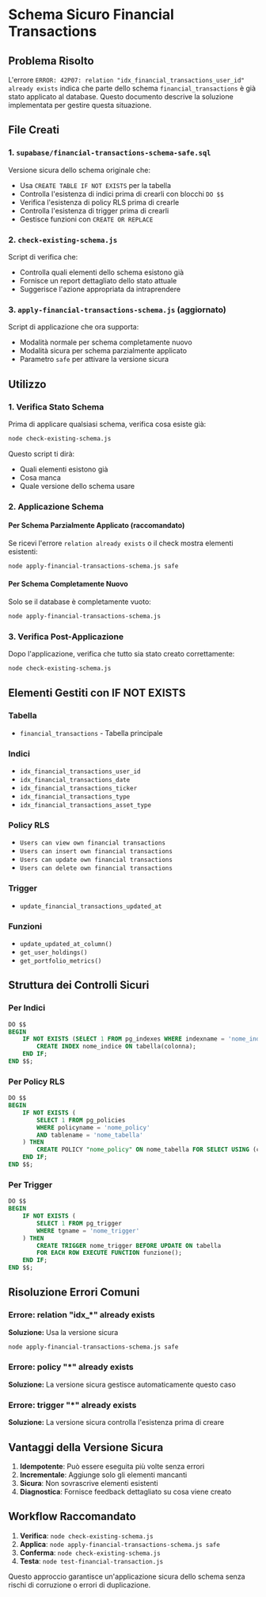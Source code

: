 # Schema Sicuro Financial Transactions

## Problema Risolto

L'errore `ERROR: 42P07: relation "idx_financial_transactions_user_id" already exists` indica che parte dello schema `financial_transactions` è già stato applicato al database. Questo documento descrive la soluzione implementata per gestire questa situazione.

## File Creati

### 1. `supabase/financial-transactions-schema-safe.sql`
Versione sicura dello schema originale che:
- Usa `CREATE TABLE IF NOT EXISTS` per la tabella
- Controlla l'esistenza di indici prima di crearli con blocchi `DO $$`
- Verifica l'esistenza di policy RLS prima di crearle
- Controlla l'esistenza di trigger prima di crearli
- Gestisce funzioni con `CREATE OR REPLACE`

### 2. `check-existing-schema.js`
Script di verifica che:
- Controlla quali elementi dello schema esistono già
- Fornisce un report dettagliato dello stato attuale
- Suggerisce l'azione appropriata da intraprendere

### 3. `apply-financial-transactions-schema.js` (aggiornato)
Script di applicazione che ora supporta:
- Modalità normale per schema completamente nuovo
- Modalità sicura per schema parzialmente applicato
- Parametro `safe` per attivare la versione sicura

## Utilizzo

### 1. Verifica Stato Schema
Prima di applicare qualsiasi schema, verifica cosa esiste già:

```bash
node check-existing-schema.js
```

Questo script ti dirà:
- Quali elementi esistono già
- Cosa manca
- Quale versione dello schema usare

### 2. Applicazione Schema

#### Per Schema Parzialmente Applicato (raccomandato)
Se ricevi l'errore `relation already exists` o il check mostra elementi esistenti:

```bash
node apply-financial-transactions-schema.js safe
```

#### Per Schema Completamente Nuovo
Solo se il database è completamente vuoto:

```bash
node apply-financial-transactions-schema.js
```

### 3. Verifica Post-Applicazione
Dopo l'applicazione, verifica che tutto sia stato creato correttamente:

```bash
node check-existing-schema.js
```

## Elementi Gestiti con IF NOT EXISTS

### Tabella
- `financial_transactions` - Tabella principale

### Indici
- `idx_financial_transactions_user_id`
- `idx_financial_transactions_date`
- `idx_financial_transactions_ticker`
- `idx_financial_transactions_type`
- `idx_financial_transactions_asset_type`

### Policy RLS
- `Users can view own financial transactions`
- `Users can insert own financial transactions`
- `Users can update own financial transactions`
- `Users can delete own financial transactions`

### Trigger
- `update_financial_transactions_updated_at`

### Funzioni
- `update_updated_at_column()`
- `get_user_holdings()`
- `get_portfolio_metrics()`

## Struttura dei Controlli Sicuri

### Per Indici
```sql
DO $$ 
BEGIN
    IF NOT EXISTS (SELECT 1 FROM pg_indexes WHERE indexname = 'nome_indice') THEN
        CREATE INDEX nome_indice ON tabella(colonna);
    END IF;
END $$;
```

### Per Policy RLS
```sql
DO $$
BEGIN
    IF NOT EXISTS (
        SELECT 1 FROM pg_policies 
        WHERE policyname = 'nome_policy' 
        AND tablename = 'nome_tabella'
    ) THEN
        CREATE POLICY "nome_policy" ON nome_tabella FOR SELECT USING (condizione);
    END IF;
END $$;
```

### Per Trigger
```sql
DO $$
BEGIN
    IF NOT EXISTS (
        SELECT 1 FROM pg_trigger 
        WHERE tgname = 'nome_trigger'
    ) THEN
        CREATE TRIGGER nome_trigger BEFORE UPDATE ON tabella 
        FOR EACH ROW EXECUTE FUNCTION funzione();
    END IF;
END $$;
```

## Risoluzione Errori Comuni

### Errore: relation "idx_*" already exists
**Soluzione:** Usa la versione sicura
```bash
node apply-financial-transactions-schema.js safe
```

### Errore: policy "*" already exists
**Soluzione:** La versione sicura gestisce automaticamente questo caso

### Errore: trigger "*" already exists
**Soluzione:** La versione sicura controlla l'esistenza prima di creare

## Vantaggi della Versione Sicura

1. **Idempotente**: Può essere eseguita più volte senza errori
2. **Incrementale**: Aggiunge solo gli elementi mancanti
3. **Sicura**: Non sovrascrive elementi esistenti
4. **Diagnostica**: Fornisce feedback dettagliato su cosa viene creato

## Workflow Raccomandato

1. **Verifica**: `node check-existing-schema.js`
2. **Applica**: `node apply-financial-transactions-schema.js safe`
3. **Conferma**: `node check-existing-schema.js`
4. **Testa**: `node test-financial-transaction.js`

Questo approccio garantisce un'applicazione sicura dello schema senza rischi di corruzione o errori di duplicazione.